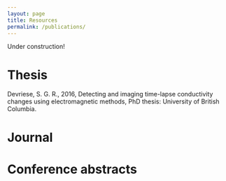 ```yaml
---
layout: page
title: Resources
permalink: /publications/
---
```


Under construction!

# Thesis

Devriese, S. G. R., 2016, Detecting and imaging time-lapse conductivity changes using electromagnetic methods, PhD thesis: University of British Columbia.

# Journal

# Conference abstracts

